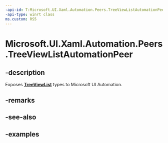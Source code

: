 ```yaml
---
-api-id: T:Microsoft.UI.Xaml.Automation.Peers.TreeViewListAutomationPeer
-api-type: winrt class
ms.custom: RS5
---
```

<!-- Class syntax.
public class TreeViewListAutomationPeer : SelectorAutomationPeer, SelectorAutomationPeer
-->

# Microsoft.UI.Xaml.Automation.Peers.TreeViewListAutomationPeer



## -description
Exposes **[TreeViewList](../microsoft.ui.xaml.controls/treeviewlist.md)** types to Microsoft UI Automation.



## -remarks



## -see-also



## -examples



